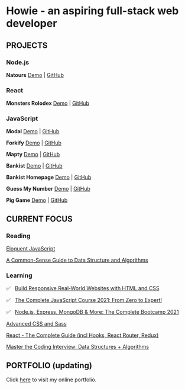 # Howie - an aspiring full-stack web developer

## PROJECTS

### Node.js

**Natours** [Demo](https://natours-howie.herokuapp.com/) | [GitHub](https://github.com/HowieWork/natours)

### React

**Monsters Rolodex** [Demo](https://howiework.github.io/monsters-rolodex/) | [GitHub](https://github.com/HowieWork/monsters-rolodex)

### JavaScript

**Modal** [Demo](https://howiework.github.io/modal/) | [GitHub](https://github.com/HowieWork/modal)

**Forkify** [Demo](https://forkify-howie.netlify.app/) | [GitHub](https://github.com/HowieWork/forkify)

**Mapty** [Demo](https://howiework.github.io/mapty/) | [GitHub](https://github.com/HowieWork/mapty)

**Bankist** [Demo](https://howiework.github.io/bankist/) | [GitHub](https://github.com/HowieWork/bankist)

**Bankist Homepage** [Demo](https://howiework.github.io/bankist-homepage/) | [GitHub](https://github.com/HowieWork/bankist-homepage)

**Guess My Number** [Demo](https://howiework.github.io/guess-my-number/) | [GitHub](https://github.com/HowieWork/guess-my-number)

**Pig Game** [Demo](https://howiework.github.io/pig-game/) | [GitHub](https://github.com/HowieWork/pig-game)

## CURRENT FOCUS

### Reading

[Eloquent JavaScript](https://github.com/HowieWork/learn-eloquent-js)

[A Common-Sense Guide to Data Structure and Algorithms](https://github.com/HowieWork/a-common-sense-guide-to-data-structure-and-algorithms)

### Learning

:white_check_mark: &nbsp; [Build Responsive Real-World Websites with HTML and CSS](https://github.com/HowieWork/html-css-with-jonas)

:white_check_mark: &nbsp; [The Complete JavaScript Course 2021: From Zero to Expert!](https://github.com/HowieWork/complete-javascript-with-jonas)

:white_check_mark: &nbsp; [Node.js, Express, MongoDB & More: The Complete Bootcamp 2021](https://www.udemy.com/share/101Wv63@QSBCxqPMxSCLneQzW69-mFlKnI_ZDdDw8GgLiUOqm5A2eR2vrTGFMnKZVgoahHo_hQ==/)

[Advanced CSS and Sass](https://github.com/HowieWork/advanced-css-and-sass-with-jonas)

[React - The Complete Guide (incl Hooks, React Router, Redux)](https://www.udemy.com/share/101Wby3@nykl8OkOA1uKoB8KTA1dHa9wDJVEBfl48E1CG_A_ztHZt2M5bYOe9adGsFMcalX_6g==/)

[Master the Coding Interview: Data Structures + Algorithms](https://github.com/HowieWork/master-the-coding-interview-ZTM)

## PORTFOLIO (updating)

Click [here](https://howiework.com/) to visit my online portfolio.
